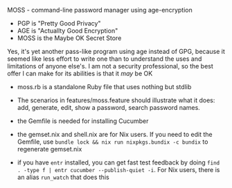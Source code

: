 MOSS - command-line password manager using age-encryption

* PGP is "Pretty Good Privacy"
* AGE is "Actuallty Good Encryption"
* MOSS is the Maybe OK Secret Store

Yes, it's yet another pass-like program using age instead of GPG,
because it seemed like less effort to write one than to understand the
uses and limitations of anyone else's. I am not a security
professional, so the best offer I can make for its abilities is that
it *may* be OK

* moss.rb is a standalone Ruby file that uses nothing but stdlib

* The scenarios in features/moss.feature should illustrate what it does:
add, generate, edit, show a password, search password names.

* the Gemfile is needed for installing Cucumber

* the gemset.nix and shell.nix are for Nix users. If you need to edit
the Gemfile, use `bundle lock && nix run nixpkgs.bundix -c bundix` to
regenerate gemset.nix

* if you have `entr` installed, you can get fast test feedback by doing
`find . -type f | entr cucumber --publish-quiet -i`. For Nix users,
there is an alias `run_watch` that does this
